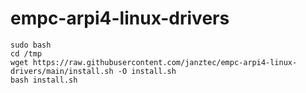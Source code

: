 # empc-arpi4-linux-drivers

```
sudo bash
cd /tmp
wget https://raw.githubusercontent.com/janztec/empc-arpi4-linux-drivers/main/install.sh -O install.sh
bash install.sh
```
